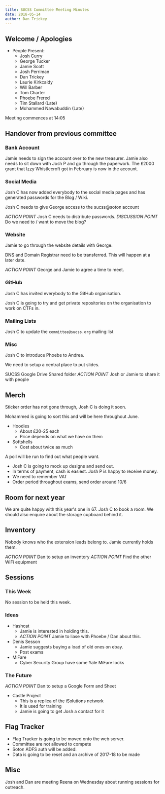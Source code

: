 ```yaml
---
title: SUCSS Committee Meeting Minutes
date: 2018-05-14
author: Dan Trickey
---
```


## Welcome / Apologies

- People Present:
    - Josh Curry
    - George Tucker
    - Jamie Scott
    - Josh Perriman
    - Dan Trickey
    - Laurie Kirkcaldy
    - Will Barber
    - Tom Charter
    - Phoebe Frered
    - Tim Stallard (Late)
    - Mohammed Nawabuddin (Late)

Meeting commences at 14:05

## Handover from previous committee

### Bank Account

Jamie needs to sign the account over to the new treasurer. Jamie also needs to sit down with Josh P and go through the paperwork. The £2000 grant that Izzy Whistlecroft got in February is now in the account.

### Social Media

Josh C has now added everybody to the social media pages and has generated passwords for the Blog / Wiki.

Josh C needs to give George access to the sucss@soton account

*ACTION POINT* Josh C needs to distribute passwords.
*DISCUSSION POINT* Do we need to / want to move the blog?

### Website

Jamie to go through the website details with George.

DNS and Domain Registrar need to be transferred. This will happen at a later date.

*ACTION POINT* George and Jamie to agree a time to meet.

### GitHub

Josh C has invited everybody to the GitHub organisation.

Josh C is going to try and get private repositories on the organisation to work on CTFs in.

### Mailing Lists

Josh C to update the `committee@sucss.org` mailing list

### Misc

Josh C to introduce Phoebe to Andrea.

We need to setup a central place to put slides.

SUCSS Google Drive Shared folder
*ACTION POINT* Josh or Jamie to share it with people

## Merch

Sticker order has not gone through, Josh C is doing it soon.

Mohammed is going to sort this and will be here throughout June.

- Hoodies
    - About £20-25 each
    - Price depends on what we have on them
- Softshells
    - Cost about twice as much

A poll will be run to find out what people want.

- Josh C is going to mock up designs and send out.
- In terms of payment, cash is easiest. Josh P is happy to receive money.
- We need to remember VAT
- Order period throughout exams, send order around 10/6

## Room for next year

We are quite happy with this year's one in 67. Josh C to book a room.
We should also enquire about the storage cupboard behind it.

## Inventory

Nobody knows who the extension leads belong to. Jamie currently holds them.

*ACTION POINT* Dan to setup an inventory
*ACTION POINT* Find the other WiFi equipment

## Sessions

### This Week

No session to be held this week.

### Ideas

- Hashcat
    - Jamie is interested in holding this.
    - *ACTION POINT* Jamie to liase with Phoebe / Dan about this.
- Denis Sesson
    - Jamie suggests buying a load of old ones on ebay.
    - Post exams
- MiFare
    - Cyber Security Group have some Yale MiFare locks

### The Future

*ACTION POINT* Dan to setup a Google Form and Sheet

- Castle Project
    - This is a replica of the iSolutions network
    - It is used for training
    - Jamie is going to get Josh a contact for it

## Flag Tracker

- Flag Tracker is going to be moved onto the web server.
- Committee are not allowed to compete
- Soton ADFS auth will be added.
- Data is going to be reset and an archive of 2017-18 to be made

## Misc

Josh and Dan are meeting Reena on Wednesday about running sessions for outreach.
